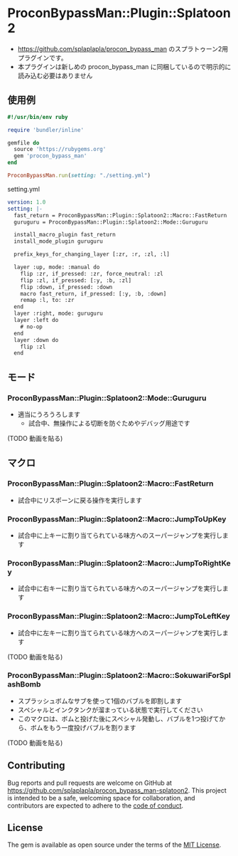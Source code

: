 # ProconBypassMan::Plugin::Splatoon2

* https://github.com/splaplapla/procon_bypass_man のスプラトゥーン2用プラグインです。
* 本プラグインは新しめの procon_bypass_man に同梱しているので明示的に読み込む必要はありません

## 使用例

```ruby
#!/usr/bin/env ruby

require 'bundler/inline'

gemfile do
  source 'https://rubygems.org'
  gem 'procon_bypass_man'
end

ProconBypassMan.run(setting: "./setting.yml")
```

setting.yml

```yaml
version: 1.0
setting: |-
  fast_return = ProconBypassMan::Plugin::Splatoon2::Macro::FastReturn
  guruguru = ProconBypassMan::Plugin::Splatoon2::Mode::Guruguru

  install_macro_plugin fast_return
  install_mode_plugin guruguru

  prefix_keys_for_changing_layer [:zr, :r, :zl, :l]

  layer :up, mode: :manual do
    flip :zr, if_pressed: :zr, force_neutral: :zl
    flip :zl, if_pressed: [:y, :b, :zl]
    flip :down, if_pressed: :down
    macro fast_return, if_pressed: [:y, :b, :down]
    remap :l, to: :zr
  end
  layer :right, mode: guruguru
  layer :left do
    # no-op
  end
  layer :down do
    flip :zl
  end
```

## モード
### ProconBypassMan::Plugin::Splatoon2::Mode::Guruguru
* 適当にうろうろします
  * 試合中、無操作による切断を防ぐためやデバッグ用途です

(TODO 動画を貼る)

## マクロ
### ProconBypassMan::Plugin::Splatoon2::Macro::FastReturn
* 試合中にリスポーンに戻る操作を実行します

### ProconBypassMan::Plugin::Splatoon2::Macro::JumpToUpKey
* 試合中に上キーに割り当てられている味方へのスーパージャンプを実行します

### ProconBypassMan::Plugin::Splatoon2::Macro::JumpToRightKey
* 試合中に右キーに割り当てられている味方へのスーパージャンプを実行します

### ProconBypassMan::Plugin::Splatoon2::Macro::JumpToLeftKey
* 試合中に左キーに割り当てられている味方へのスーパージャンプを実行します

(TODO 動画を貼る)

### ProconBypassMan::Plugin::Splatoon2::Macro::SokuwariForSplashBomb
* スプラッシュボムなサブを使って1個のバブルを即割します
* スペシャルとインクタンクが溜まっている状態で実行してください
* このマクロは、ボムと投げた後にスペシャル発動し、バブルを1つ投げてから、ボムをもう一度投げバブルを割ります

(TODO 動画を貼る)

## Contributing

Bug reports and pull requests are welcome on GitHub at https://github.com/splaplapla/procon_bypass_man-splatoon2. This project is intended to be a safe, welcoming space for collaboration, and contributors are expected to adhere to the [code of conduct](https://github.com/splaplapla/procon_bypass_man-splatoon2/blob/master/CODE_OF_CONDUCT.md).

## License

The gem is available as open source under the terms of the [MIT License](https://opensource.org/licenses/MIT).
